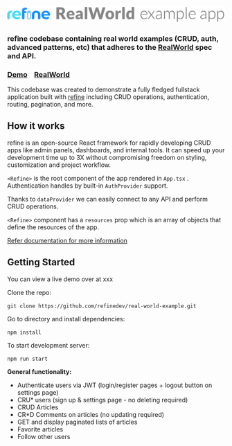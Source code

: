 <a href="https://github.com/refinedev/refine" target="_blank">
  <img src="logo.png" />
</a>

### refine codebase containing real world examples (CRUD, auth, advanced patterns, etc) that adheres to the [RealWorld](https://github.com/gothinkster/realworld-example-apps) spec and API.

### [Demo](https://refine-real-world.netlify.app/)&nbsp;&nbsp;&nbsp;&nbsp;[RealWorld](https://github.com/gothinkster/realworld)


This codebase was created to demonstrate a fully fledged fullstack application built with [refine](https://github.com/refinedev/refine) including CRUD operations, authentication, routing, pagination, and more.



## How it works

refine is an open-source React framework for rapidly developing CRUD apps like admin panels, dashboards, and internal tools.
It can speed up your development time up to 3X without compromising freedom on styling, customization and project workflow.

`<Refine>` is the root component of the app rendered in `App.tsx` . Authentication handles by built-in `AuthProvider` support.

Thanks to `dataProvider` we can easily connect to any API and perform CRUD operations.

`<Refine>` component has a `resources` prop which is an array of objects that define the resources of the app.

[Refer documentation for more information](https://refine.dev/docs/api-reference/core/)

## Getting Started

You can view a live demo over at xxx

Clone the repo:

```
git clone https://github.com/refinedev/real-world-example.git
```

Go to directory and install dependencies:

```
npm install
```

To start development server:

```
npm run start
```




**General functionality:**

- Authenticate users via JWT (login/register pages + logout button on settings page)
- CRU\* users (sign up & settings page - no deleting required)
- CRUD Articles
- CR\*D Comments on articles (no updating required)
- GET and display paginated lists of articles
- Favorite articles
- Follow other users

